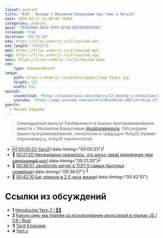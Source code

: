 ```yaml
---
layout: podcast
title: "#18 - Беседы с Михаилом Башуровым про типы и HolyJS"
date: 2020-03-17 12:00:00 +0300
categories: podcast
guid: "7D39204D-8AC8-4FF8-B71B-6E83DFBFDE5Es"
released: true
duration: "01:15:35"
m4a: https://files.underjs.ru/17/episod.m4a
m4a_length: 73412219
mp3: https://files.underjs.ru/17/episod.mp3
ogg: https://files.underjs.ru/17/episod.ogg
opus: https://files.underjs.ru/17s/episod.opus
seo:
    type: OnDemandEvent
image:
    path: https://underjs.ru/assets/images/logo-512px.jpg
    height: 512
    width: 512
episod:
    soundcloud: "https://soundcloud.com/underjs/17-besedy-s-mikhailom-bashurovym-pro-tipy-i-holyjs"
    youtube: "https://www.youtube.com/watch?v=RcusDvC6-oU&list=PL2p_GfZz-_1OWXrKUZRBc8LzMz5FJNXW7"
guests:
  - Михаил Башуров
---
```


> Семнадцатый выпуск! Разбираемся в языках программирования вместе с Михаилом Башуровым [@saitonakamura](https://twitter.com/saitonakamura). Обсуждаем языки программирования, технологии и грядущую HolyJS (привет коронавирусу, HolyJS переносится).

- 🆕 [00:00:23 Yarn2](#){:data-timing="00:00:23"}<sup>[1](#note1)</sup>
- 🤔 [00:21:20 Неожиданно оказалось, что asnyc-await медленнее чем синхронный код](#){:data-timing="00:21:20"}<sup>[2](#note2)</sup>
- 🤔 [00:36:57 JavaScript-server в ТОП-5 самых-быстрых серверов](#){:data-timing="00:36:57"} <sup>[3](#note2)</sup>
- 🤔 [00:42:10 Баг длиною в 2.5 часа жизни](#){:data-timing="00:42:10"}

# Ссылки из обсуждений

- <b id="note1">1</b> [Introducing Yarn 2 ! 🧶🌟](https://dev.to/arcanis/introducing-yarn-2-4eh1)
- <b id="note2">2</b> [Какую цену мы платим за использование async/await в языках JS / C# / Rust](https://m.habr.com/ru/post/483734/)
- <b id="note3">3</b> [Tech Empower](https://www.techempower.com/benchmarks/#section=data-r18&hw=ph&test=query)
- <b id="note4">4</b> [Vert.x](https://vertx.io/)
